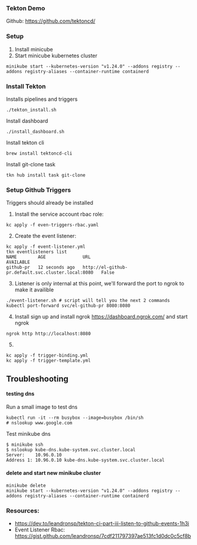 ### Tekton Demo

Github: https://github.com/tektoncd/


### Setup

 1. Install minicube
 2. Start minicube kubernetes cluster
```
minikube start --kubernetes-version "v1.24.0" --addons registry --addons registry-aliases --container-runtime containerd
```

### Install Tekton

Installs pipelines and triggers
```
./tekton_install.sh
```

Install dashboard
```
./install_dashboard.sh
```

Install tekton cli
```
brew install tektoncd-cli
```

Install git-clone task
```
tkn hub install task git-clone
```

### Setup Github Triggers

Triggers should already be installed

 1. Install the service account rbac role:
```
kc apply -f even-triggers-rbac.yaml
```
 2. Create the event listener:
```
kc apply -f event-listener.yml
tkn eventlisteners list
NAME        AGE              URL                                                  AVAILABLE
github-pr   12 seconds ago   http://el-github-pr.default.svc.cluster.local:8080   False
```
 3. Listener is only internal at this point, we'll forward the port to ngrok to make it availible
```
./event-listener.sh # script will tell you the next 2 commands
kubectl port-forward svc/el-github-pr 8080:8080
```
 4. Install sign up and install ngrok https://dashboard.ngrok.com/ and start ngrok
```
ngrok http http://localhost:8080
```
 5. 
```
kc apply -f trigger-binding.yml
kc apply -f trigger-template.yml
```



## Troubleshooting

#### testing dns

Run a small image to test dns
```
kubectl run -it --rm busybox --image=busybox /bin/sh
# nslookup www.google.com
```
Test minikube dns
```
$ minikube ssh
$ nslookup kube-dns.kube-system.svc.cluster.local
Server:    10.96.0.10
Address 1: 10.96.0.10 kube-dns.kube-system.svc.cluster.local
```


#### delete and start new minikube cluster
```
minikube delete
minikube start --kubernetes-version "v1.24.0" --addons registry --addons registry-aliases --container-runtime containerd
```


### Resources:

 * https://dev.to/leandronsp/tekton-ci-part-iii-listen-to-github-events-1h3i
 * Event Listener Rbac: https://gist.github.com/leandronsp/7cdf211797397ae513fc1d0dc0c5cf8b
